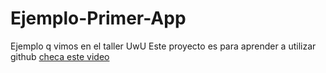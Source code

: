 # Ejemplo-Primer-App
Ejemplo q vimos en el taller UwU
Este proyecto es para aprender a utilizar github 
[checa este video](https://www.youtube.com/watch?v=eWtjgfzpt6Y)
